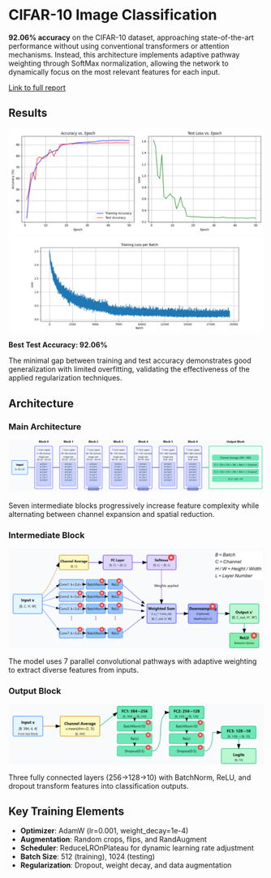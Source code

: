 # CIFAR-10 Image Classification

**92.06% accuracy** on the CIFAR-10 dataset, approaching state-of-the-art performance without using conventional transformers or attention mechanisms. Instead, this architecture implements adaptive pathway weighting through SoftMax normalization, allowing the network to dynamically focus on the most relevant features for each input.

[Link to full report](report.md)

## Results

![png](img/learning_curves.png)
![png](img/batch_losses.png)

**Best Test Accuracy: 92.06%**

The minimal gap between training and test accuracy demonstrates good generalization with limited overfitting, validating the effectiveness of the applied regularization techniques.
## Architecture
### Main Architecture
![png](img/main_block.png)

Seven intermediate blocks progressively increase feature complexity while alternating between channel expansion and spatial reduction.
### Intermediate Block
![png](img/intermediate_block.png)

The model uses 7 parallel convolutional pathways with adaptive weighting to extract diverse features from inputs.

### Output Block
![png](img/output_block.png)

Three fully connected layers (256→128→10) with BatchNorm, ReLU, and dropout transform features into classification outputs.



## Key Training Elements

- **Optimizer**: AdamW (lr=0.001, weight_decay=1e-4)
- **Augmentation**: Random crops, flips, and RandAugment
- **Scheduler**: ReduceLROnPlateau for dynamic learning rate adjustment
- **Batch Size**: 512 (training), 1024 (testing)
- **Regularization**: Dropout, weight decay, and data augmentation

